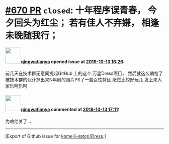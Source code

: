 # [\#670 PR](https://github.com/komeiji-satori/Dress/pull/670) `closed`: 十年程序误青春， 今夕回头为红尘； 若有佳人不弃嫌， 相逢未晚随我行；

#### <img src="https://avatars.githubusercontent.com/u/12954201?u=af2f22fa66af977f09b7eb098bfd83d118f9eba5&v=4" width="50">[qingwatianya](https://github.com/qingwatianya) opened issue at [2019-10-13 16:26](https://github.com/komeiji-satori/Dress/pull/670):

前几天在技术群无意间提起GitHub 上的这个 万星Dress项目，
然后就这么躺枪了  被技术群的伙计扒出来N年前的照片PS了一些女性特征  感觉比较好玩儿 发上来大家乐呵乐呵

#### <img src="https://avatars.githubusercontent.com/u/12954201?u=af2f22fa66af977f09b7eb098bfd83d118f9eba5&v=4" width="50">[qingwatianya](https://github.com/qingwatianya) commented at [2019-10-13 17:11](https://github.com/komeiji-satori/Dress/pull/670#issuecomment-541436877):

为啥给关了...


-------------------------------------------------------------------------------



[Export of Github issue for [komeiji-satori/Dress](https://github.com/komeiji-satori/Dress).]
